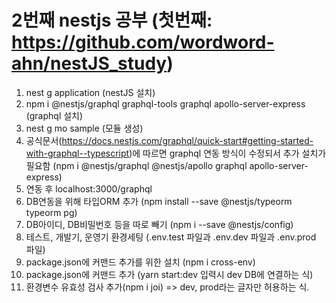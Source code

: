# 2번째 nestjs 공부 (첫번째: https://github.com/wordword-ahn/nestJS_study)
1. nest g application  (nestJS 설치)
2. npm i @nestjs/graphql graphql-tools graphql apollo-server-express  (graphql 설치)
3. nest g mo sample  (모듈 생성)
4. 공식문서(https://docs.nestjs.com/graphql/quick-start#getting-started-with-graphql--typescript)에 따르면 graphql 연동 방식이 수정되서 추가 설치가 필요함 (npm i @nestjs/graphql @nestjs/apollo graphql apollo-server-express)
5. 연동 후 localhost:3000/graphql
6. DB연동을 위해 타입ORM 추가 (npm install --save @nestjs/typeorm typeorm pg)
7. DB아이디, DB비밀번호 등을 따로 빼기 (npm i --save @nestjs/config)
8. 테스트, 개발기, 운영기 환경세팅 (.env.test 파일과 .env.dev 파일과 .env.prod 파일)
9. package.json에 커맨드 추가를 위한 설치 (npm i cross-env)
10. package.json에 커맨드 추가 (yarn start:dev 입력시 dev DB에 연결하는 식)
11. 환경변수 유효성 검사 추가(npm i joi) => dev, prod라는 글자만 허용하는 식.